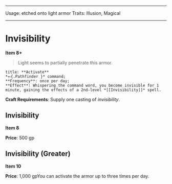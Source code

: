 
---
Usage: etched onto light armor
Traits: Illusion, Magical

---

# Invisibility

**Item 8+**

> Light seems to partially penetrate this armor.

```ad-embed-ability
title: **Activate**
*⬻{.Pathfinder }* command; 
**Frequency**: once per day;
**Effect**: Whispering the command word, you become invisible for 1 minute, gaining the effects of a 2nd-level *[[Invisibility]]* spell.

```

**Craft Requirements**: Supply one casting of *invisibility*.

## Invisibility

**Item 8**

**Price**: 500 gp

## Invisibility (Greater)

**Item 10**

**Price**: 1,000 gpYou can activate the armor up to three times per day.
